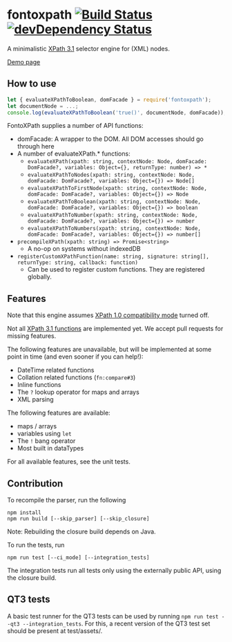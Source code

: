 # fontoxpath [![Build Status](https://travis-ci.org/FontoXML/fontoxpath.svg?branch=master)](https://travis-ci.org/FontoXML/fontoxpath)  [![devDependency Status](https://david-dm.org/FontoXML/fontoxpath/dev-status.svg)](https://david-dm.org/FontoXML/fontoxpath#info=devDependencies)

A minimalistic [XPath 3.1](https://www.w3.org/TR/xpath-31/) selector engine for (XML) nodes.

[Demo page](http://xpath.labs.fontoxml.com)

## How to use

```JavaScript
let { evaluateXPathToBoolean, domFacade } = require('fontoxpath');
let documentNode = ...;
console.log(evaluateXPathToBoolean('true()', documentNode, domFacade)); // => true
```

FontoXPath supplies a number of API functions:

* domFacade: A wrapper to the DOM. All DOM accesses should go through here
* A number of evaluateXPath.* functions:
  * `evaluateXPath(xpath: string, contextNode: Node, domFacade: DomFacade?, variables: Object={}, returnType: number) => *`
  * `evaluateXPathToNodes(xpath: string, contextNode: Node, domFacade: DomFacade?, variables: Object={}) => Node[]`
  * `evaluateXPathToFirstNode(xpath: string, contextNode: Node, domFacade: DomFacade?, variables: Object={}) => Node`
  * `evaluateXPathToBoolean(xpath: string, contextNode: Node, domFacade: DomFacade?, variables: Object={}) => boolean`
  * `evaluateXPathToNumber(xpath: string, contextNode: Node, domFacade: DomFacade?, variables: Object={}) => number`
  * `evaluateXPathToNumbers(xpath: string, contextNode: Node, domFacade: DomFacade?, variables: Object={}) => number[]`
* `precompileXPath(xpath: string) => Promise<string>`
  * A no-op on systems without indexedDB
* `registerCustomXPathFunction(name: string, signature: string[], returnType: string, callback: function)`
  * Can be used to register custom functions. They are registered globally.

## Features

Note that this engine assumes [XPath 1.0 compatibility mode](https://www.w3.org/TR/xpath-31/#id-backwards-compatibility) turned off.

Not all [XPath 3.1 functions](https://www.w3.org/TR/xpath-functions-31/) are implemented yet. We accept pull requests for missing features.

The following features are unavailable, but will be implemented at some point in time (and even sooner if you can help!):

* DateTime related functions
* Collation related functions (`fn:compare#3`)
* Inline functions
* The `?` lookup operator for maps and arrays
* XML parsing

The following features are available:

* maps / arrays
* variables using `let`
* The `!` bang operator
* Most built in dataTypes

For all available features, see the unit tests.

## Contribution

To recompile the parser, run the following

```
npm install
npm run build [--skip_parser] [--skip_closure]
```

Note: Rebuilding the closure build depends on Java.

To run the tests, run

```
npm run test [--ci_mode] [--integration_tests]
```

The integration tests run all tests only using the externally public API, using the closure build.

## QT3 tests

A basic test runner for the QT3 tests can be used by running `npm run test --qt3 --integration_tests`.
For this, a recent version of the QT3 test set should be present at test/assets/.
